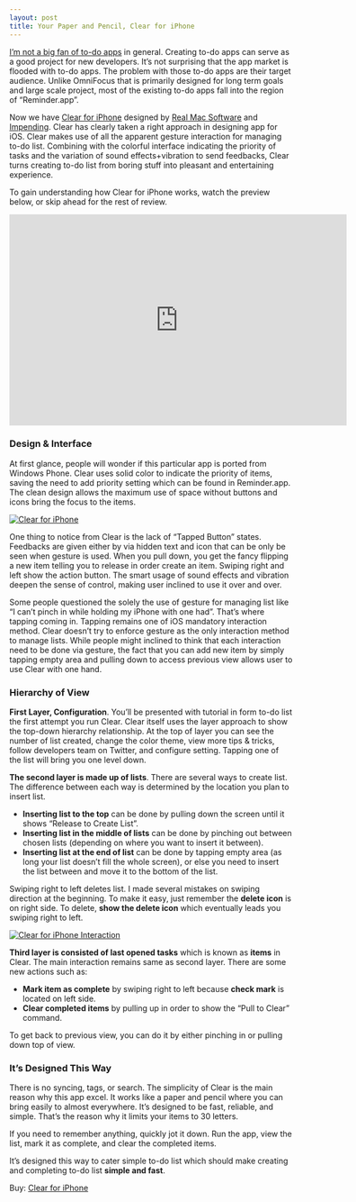 ```yaml
---
layout: post
title: Your Paper and Pencil, Clear for iPhone
---
```


[I’m not a big fan of to-do apps](http://sayzlim.net/thoughts-on-to-do-apps "Thoughts on To-do Apps - Sayz Lim") in general. Creating to-do apps can serve as a good project for new developers. It’s not surprising that the app market is flooded with to-do apps. The problem with those to-do apps are their target audience. Unlike OmniFocus that is primarily designed for long term goals and large scale project, most of the existing to-do apps fall into the region of “Reminder.app”.

Now we have [Clear for iPhone][9340-001] designed by [Real Mac Software][9340-002] and [Impending][9340-003]. Clear has clearly taken a right approach in designing app for iOS. Clear makes use of all the apparent gesture interaction for managing to-do list. Combining with the colorful interface indicating the priority of tasks and the variation of sound effects+vibration to send feedbacks, Clear turns creating to-do list from boring stuff into pleasant and entertaining experience.

[9340-001]: http://realmacsoftware.com/clear "Simplify your life — Clear - Realmac Software"
[9340-002]: http://realmacsoftware.com/ "Creative Software for Mac &amp; iOS — Realmac Software"
[9340-003]: http://impending.com/ "Impending"

To gain understanding how Clear for iPhone works, watch the preview below, or skip ahead for the rest of review.

<iframe src="http://player.vimeo.com/video/35693267?title=0&amp;byline=0&amp;portrait=0" width="600" height="375" frameborder="0" webkitallowfullscreen mozallowfullscreen allowfullscreen></iframe>

### Design &amp; Interface

At first glance, people will wonder if this particular app is ported from Windows Phone. Clear uses solid color to indicate the priority of items, saving the need to add priority setting which can be found in Reminder.app. The clean design allows the maximum use of space without buttons and icons bring the focus to the items.

[ ![Clear for iPhone][img] ](http://images.sayzlim.net/2012/02/clear_intro.jpg "Clear for iPhone")

[img]: http://images.sayzlim.net/2012/02/clear_intro.jpg "Clear for iPhone"

One thing to notice from Clear is the lack of “Tapped Button” states. Feedbacks are given either by via hidden text and icon that can be only be seen when gesture is used. When you pull down, you get the fancy flipping a new item telling you to release in order create an item. Swiping right and left show the action button. The smart usage of sound effects and vibration deepen the sense of control, making user inclined to use it over and over.

Some people questioned the solely the use of gesture for managing list like “I can’t pinch in while holding my iPhone with one had”. That’s where tapping coming in. Tapping remains one of iOS mandatory interaction method. Clear doesn’t try to enforce gesture as the only interaction method to manage lists. While people might inclined to think that each interaction need to be done via gesture, the fact that you can add new item by simply tapping empty area and pulling down to access previous view allows user to use Clear with one hand.

### Hierarchy of View

**First Layer, Configuration**. You’ll be presented with tutorial in form to-do list the first attempt you run Clear. Clear itself uses the layer approach to show the top-down hierarchy relationship. At the top of layer you can see the number of list created, change the color theme, view more tips &amp; tricks, follow developers team on Twitter, and configure setting. Tapping one of the list will bring you one level down.

**The second layer is made up of lists**. There are several ways to create list. The difference between each way is determined by the location you plan to insert list.

- **Inserting list to the top** can be done by pulling down the screen until it shows “Release to Create List”.
- **Inserting list in the middle of lists** can be done by pinching out between chosen lists (depending on where you want to insert it between).
- **Inserting list at the end of list** can be done by tapping empty area (as long your list doesn’t fill the whole screen), or else you need to insert the list between and move it to the bottom of the list.

Swiping right to left deletes list. I made several mistakes on swiping direction at the beginning. To make it easy, just remember the **delete icon** is on right side. To delete, **show the delete icon** which eventually leads you swiping right to left.

[ ![Clear for iPhone Interaction][img2] ](http://images.sayzlim.net/2012/02/clear_interaction.jpg "Clear for iPhone Interaction")

[img2]: http://images.sayzlim.net/2012/02/clear_interaction.jpg "Clear for iPhone Interaction"

**Third layer is consisted of last opened tasks** which is known as **items** in Clear. The main interaction remains same as second layer. There are some new actions such as:

- **Mark item as complete** by swiping right to left because **check mark** is located on left side.
- **Clear completed items** by pulling up in order to show the “Pull to Clear” command.

To get back to previous view, you can do it by either pinching in or pulling down top of view.

### It’s Designed This Way

There is no syncing, tags, or search. The simplicity of Clear is the main reason why this app excel. It works like a paper and pencil where you can bring easily to almost everywhere. It’s designed to be fast, reliable, and simple. That’s the reason why it limits your items to 30 letters.

If you need to remember anything, quickly jot it down. Run the app, view the list, mark it as complete, and clear the completed items.

It’s designed this way to cater simple to-do list which should make creating and completing to-do list **simple and fast**.

Buy: [Clear for iPhone](https://itunes.apple.com/us/app/clear-tasks-to-do-list/id493136154?mt=8&uo=4&at=11ld6n&ct=clear+for+ios "Clear – Tasks & To-Do List")